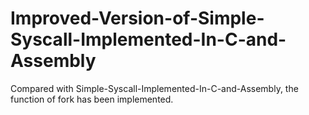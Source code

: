 # Improved-Version-of-Simple-Syscall-Implemented-In-C-and-Assembly
Compared with Simple-Syscall-Implemented-In-C-and-Assembly, the function of fork has been implemented.
